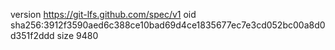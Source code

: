 version https://git-lfs.github.com/spec/v1
oid sha256:3912f3590aed6c388ce10bad69d4ce1835677ec7e3cd052bc00a8d0d351f2ddd
size 9480
